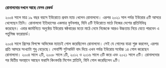 **রোনালদোর দখলে আছে যেসব রেকর্ড**

২০০৪ সালে মাত্র ১৯ বছর বয়সে ইউরোতে প্রথম ম্যাচ খেলেন রোনালদো। এরপর ২০২১ সাল পর্যন্ত ইউরোর ৫টি আসরে খেলেছেন তিনি। রোনালদো ইতিহাসের একমাত্র ফুটবলার, যিনি ৫টি ইউরোতে মাঠে নিজের দেশের প্রতিনিধিত্ব করেছেন। এবার জার্মানিতে অনুষ্ঠেয় ইউরোয় ষষ্ঠবারের মতো মাঠে নেমে নিজেকে আরও উচ্চতায় নিয়ে যেতে পারবেন এ পর্তুগিজ ফরোয়ার্ড।

২০০৪ সালে গ্রিসের বিপক্ষে অভিষেক ম্যাচেই গোল করেছিলেন রোনালদো। সেই যে গোলের যাত্রা শুরু করলেন, এরপর প্রতি আসরে সংখ্যাটা শুধু বেড়েছে। পেনাল্টি শুটআউট বাদ দিয়ে এখন পর্যন্ত ইউরোয় সর্বোচ্চ ১৪ গোল করেছেন রোনালদো। ২০০৪ সালে ২টি, ২০০৮ সালে ১টি, ২০১২ ও ২০১৬ সালে ৩টি করে এবং ২০২১ সালে ৫টি। রোনালদোর পর দ্বিতীয় অবস্থানে আছেন ফরাসি কিংবদন্তি মিশেল প্লাতিনি, যিনি গোল করেছিলেন ৯টি।
